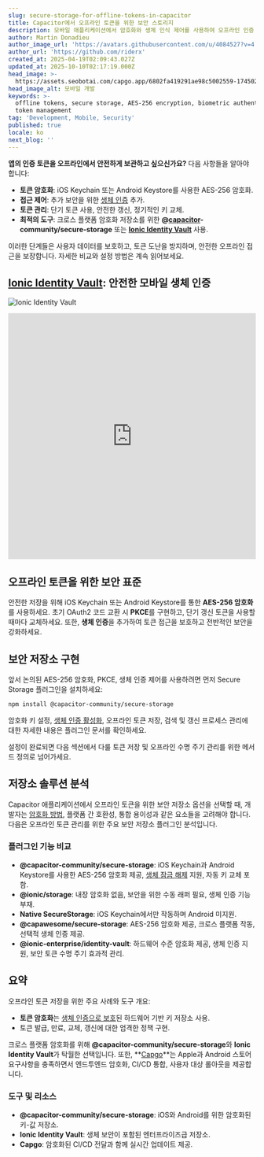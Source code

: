 ```yaml
---
slug: secure-storage-for-offline-tokens-in-capacitor
title: Capacitor에서 오프라인 토큰을 위한 보안 스토리지
description: 모바일 애플리케이션에서 암호화와 생체 인식 제어를 사용하여 오프라인 인증 토큰을 안전하게 저장하는 방법을 알아보세요.
author: Martin Donadieu
author_image_url: 'https://avatars.githubusercontent.com/u/4084527?v=4'
author_url: 'https://github.com/riderx'
created_at: 2025-04-19T02:09:43.027Z
updated_at: 2025-10-10T02:17:19.000Z
head_image: >-
  https://assets.seobotai.com/capgo.app/6802fa419291ae98c5002559-1745028797889.jpg
head_image_alt: 모바일 개발
keywords: >-
  offline tokens, secure storage, AES-256 encryption, biometric authentication,
  token management
tag: 'Development, Mobile, Security'
published: true
locale: ko
next_blog: ''
---
```

**앱의 인증 토큰을 오프라인에서 안전하게 보관하고 싶으신가요?** 다음 사항들을 알아야 합니다:

-   **토큰 암호화**: iOS Keychain 또는 Android Keystore를 사용한 AES-256 암호화.
-   **접근 제어**: 추가 보안을 위한 [생체 인증](https://capgo.app/plugins/capacitor-native-biometric/) 추가.
-   **토큰 관리**: 단기 토큰 사용, 안전한 갱신, 정기적인 키 교체.
-   **최적의 도구**: 크로스 플랫폼 암호화 저장소를 위한 **@[capacitor](https://capacitorjs.com/)\-community/secure-storage** 또는 **[Ionic Identity Vault](https://ionic.io/docs/identity-vault/)** 사용.

이러한 단계들은 사용자 데이터를 보호하고, 토큰 도난을 방지하며, 안전한 오프라인 접근을 보장합니다. 자세한 비교와 설정 방법은 계속 읽어보세요.

## [Ionic Identity Vault](https://ionic.io/docs/identity-vault/): 안전한 모바일 생체 인증

![Ionic Identity Vault](https://assets.seobotai.com/capgo.app/6802fa419291ae98c5002559/e2484017084695edeec1f98ae40b009b.jpg)

<iframe src="https://www.youtube.com/embed/DsXx7oEcOS0" aria-label="YouTube video player" frameborder="0" allow="accelerometer; autoplay; clipboard-write; encrypted-media; gyroscope; picture-in-picture; web-share" referrerpolicy="strict-origin-when-cross-origin" style="width: 100%; height: 500px;" allowfullscreen></iframe>

## 오프라인 토큰을 위한 보안 표준

안전한 저장을 위해 iOS Keychain 또는 Android Keystore를 통한 **AES-256 암호화**를 사용하세요. 초기 OAuth2 코드 교환 시 **PKCE**를 구현하고, 단기 갱신 토큰을 사용할 때마다 교체하세요. 또한, **생체 인증**을 추가하여 토큰 접근을 보호하고 전반적인 보안을 강화하세요.

## 보안 저장소 구현

앞서 논의된 AES-256 암호화, PKCE, 생체 인증 제어를 사용하려면 먼저 Secure Storage 플러그인을 설치하세요:

```bash
npm install @capacitor-community/secure-storage
```

암호화 키 설정, [생체 인증 활성화](https://capgo.app/plugins/capacitor-native-biometric/), 오프라인 토큰 저장, 검색 및 갱신 프로세스 관리에 대한 자세한 내용은 플러그인 문서를 확인하세요.

설정이 완료되면 다음 섹션에서 다룰 토큰 저장 및 오프라인 수명 주기 관리를 위한 메서드 정의로 넘어가세요.

## 저장소 솔루션 분석

Capacitor 애플리케이션에서 오프라인 토큰을 위한 보안 저장소 옵션을 선택할 때, 개발자는 [암호화 방법](https://capgo.app/docs/cli/migrations/encryption/), 플랫폼 간 호환성, 통합 용이성과 같은 요소들을 고려해야 합니다. 다음은 오프라인 토큰 관리를 위한 주요 보안 저장소 플러그인 분석입니다.

### 플러그인 기능 비교

-   **@capacitor-community/secure-storage**: iOS Keychain과 Android Keystore를 사용한 AES-256 암호화 제공, [생체 잠금 해제](https://capgo.app/plugins/capacitor-native-biometric/) 지원, 자동 키 교체 포함.
-   **@ionic/storage**: 내장 암호화 없음, 보안을 위한 수동 래퍼 필요, 생체 인증 기능 부재.
-   **Native SecureStorage**: iOS Keychain에서만 작동하며 Android 미지원.
-   **@capawesome/secure-storage**: AES-256 암호화 제공, 크로스 플랫폼 작동, 선택적 생체 인증 제공.
-   **@ionic-enterprise/identity-vault**: 하드웨어 수준 암호화 제공, 생체 인증 지원, 보안 토큰 수명 주기 효과적 관리.

## 요약

오프라인 토큰 저장을 위한 주요 사례와 도구 개요:

-   **토큰 암호화**는 [생체 인증으로 보호](https://capgo.app/plugins/capacitor-native-biometric/)된 하드웨어 기반 키 저장소 사용.
-   토큰 발급, 만료, 교체, 갱신에 대한 엄격한 정책 구현.

크로스 플랫폼 암호화를 위해 **@capacitor-community/secure-storage**와 **Ionic Identity Vault**가 탁월한 선택입니다. 또한, **[Capgo](https://capgo.app/)**는 Apple과 Android 스토어 요구사항을 충족하면서 엔드투엔드 암호화, CI/CD 통합, 사용자 대상 롤아웃을 제공합니다.

### 도구 및 리소스

-   **@capacitor-community/secure-storage**: iOS와 Android를 위한 암호화된 키-값 저장소.
-   **Ionic Identity Vault**: 생체 보안이 포함된 엔터프라이즈급 저장소.
-   **Capgo**: 암호화된 CI/CD 전달과 함께 실시간 업데이트 제공.
